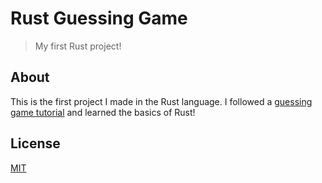 # Rust Guessing Game

> My first Rust project!

## About

This is the first project I made in the Rust language. I followed a [guessing game tutorial](https://doc.rust-lang.org/book/ch02-00-guessing-game-tutorial.html) and learned the basics of Rust!

## License

[MIT](https://github.com/mathletedev/rust-guessing-game/blob/main/LICENSE)
